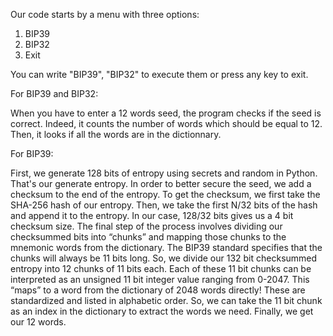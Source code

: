 Our code starts by a menu with three options:
  1. BIP39
  2. BIP32
  3. Exit
 
 You can write "BIP39", "BIP32" to execute them or press any key to exit.
 
 For BIP39 and BIP32:
    
When you have to enter a 12 words seed, the program checks if the seed is correct.
Indeed, it counts the number of words which should be equal to 12.
Then, it looks if all the words are in the dictionnary.

For BIP39:
    
First, we generate 128 bits of entropy using secrets and random in Python. 
That's our generate entropy. In order to better secure the seed, we add a checksum to the end of the entropy. To get the checksum, we first take the SHA-256 hash of our entropy. Then, we take the first N/32 bits of the hash and append it to the entropy. In our case, 128/32 bits gives us a 4 bit checksum size.
The final step of the process involves dividing our checksummed bits into “chunks” and mapping those chunks to the mnemonic words from the dictionary. The BIP39 standard specifies that the chunks will always be 11 bits long. So, we divide our 132 bit checksummed entropy into 12 chunks of 11 bits each. Each of these 11 bit chunks can be interpreted as an unsigned 11 bit integer value ranging from 0-2047. This “maps” to a word from the dictionary of 2048 words directly! These are standardized and listed in alphabetic order. So, we can take the 11 bit chunk as an index in the dictionary to extract the words we need. Finally, we get our 12 words.
